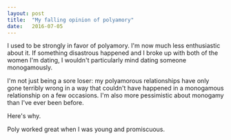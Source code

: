 ```yaml
---
layout: post
title:  "My falling opinion of polyamory"
date:   2016-07-05
---
```


I used to be strongly in favor of polyamory. I'm now much less enthusiastic about it. If something disastrous happened and I broke up with both of the women I'm dating, I wouldn't particularly mind dating someone monogamously.

I'm not just being a sore loser: my polyamorous relationships have only gone terribly wrong in a way that couldn't have happened in a monogamous relationship on a few occasions. I'm also more pessimistic about monogamy than I've ever been before.

Here's why.


Poly worked great when I was young and promiscuous.
